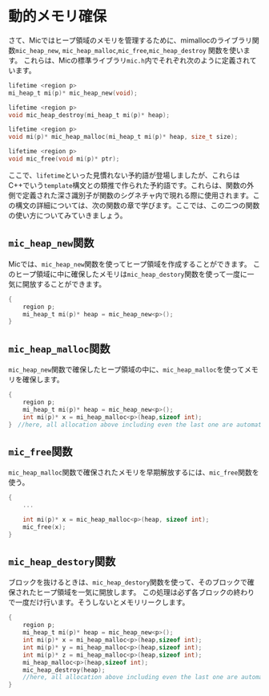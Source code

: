 # 動的メモリ確保
さて、Micではヒープ領域のメモリを管理するために、mimallocのライブラリ関数`mic_heap_new`, `mic_heap_malloc`,`mic_free`,`mic_heap_destroy` 関数を使います。
これらは、Micの標準ライブラリ`mic.h`内でそれぞれ次のように定義されています。
```c
lifetime <region p>
mi_heap_t mi(p)* mic_heap_new(void);

lifetime <region p>
void mic_heap_destroy(mi_heap_t mi(p)* heap);

lifetime <region p>
void mi(p)* mic_heap_malloc(mi_heap_t mi(p)* heap, size_t size);

lifetime <region p>
void mic_free(void mi(p)* ptr);
```
ここで、`lifetime`といった見慣れない予約語が登場しましたが、これらはC++でいう`template`構文との類推で作られた予約語です。これらは、関数の外側で定義された深さ識別子が関数のシグネチャ内で現れる際に使用されます。この構文の詳細については、次の関数の章で学びます。ここでは、この二つの関数の使い方についてみていきましょう。

## `mic_heap_new`関数
Micでは、`mic_heap_new`関数を使ってヒープ領域を作成することができます。
このヒープ領域に中に確保したメモリは`mic_heap_destory`関数を使って一度に一気に開放することができます。
```c
{
    region p;
    mi_heap_t mi(p)* heap = mic_heap_new<p>();
}　
```
## `mic_heap_malloc`関数
`mic_heap_new`関数で確保したヒープ領域の中に、`mic_heap_malloc`を使ってメモリを確保します。
```c
{
    region p;
    mi_heap_t mi(p)* heap = mic_heap_new<p>();
    int mi(p)* x = mi_heap_malloc<p>(heap,sizeof int);
}　//here, all allocation above including even the last one are automatically freed.
```
## `mic_free`関数
`mic_heap_malloc`関数で確保されたメモリを早期解放するには、`mic_free`関数を使う。
```c
{
    ...

    int mi(p)* x = mic_heap_malloc<p>(heap, sizeof int);
    mic_free(x);
}

```
## `mic_heap_destory`関数
ブロックを抜けるときは、`mic_heap_destory`関数を使って、そのブロックで確保されたヒープ領域を一気に開放します。
この処理は必ず各ブロックの終わりで一度だけ行います。そうしないとメモリリークします。
```c
{
    region p;
    mi_heap_t mi(p)* heap = mic_heap_new<p>();
    int mi(p)* x = mi_heap_malloc<p>(heap,sizeof int);
    int mi(p)* y = mi_heap_malloc<p>(heap,sizeof int);
    int mi(p)* z = mi_heap_malloc<p>(heap,sizeof int);
    mi_heap_malloc<p>(heap,sizeof int);
    mic_heap_destroy(heap);
    //here, all allocation above including even the last one are automatically freed.
}　
```
